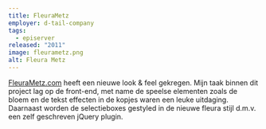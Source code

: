 ```yaml
---
title: FleuraMetz
employer: d-tail-company
tags:
  - episerver
released: "2011"
image: fleurametz.png
alt: Fleura Metz
---
```


[FleuraMetz.com](http://www.fleurametz.com/) heeft een nieuwe look & feel gekregen.
Mijn taak binnen dit project lag op de front-end, met name de speelse elementen zoals de bloem en de tekst effecten in de kopjes waren een leuke uitdaging.
Daarnaast worden de selectieboxes gestyled in de nieuwe fleura stijl d.m.v. een zelf geschreven jQuery plugin.
